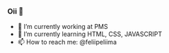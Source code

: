 ### Oii 👋



- 🔭 I’m currently working at PMS
- 🌱 I’m currently learning HTML, CSS, JAVASCRIPT
- 📫 How to reach me: @feliipeliima


